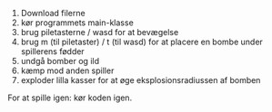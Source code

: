1) Download filerne
2) kør programmets main-klasse
3) brug piletasterne / wasd for at bevægelse
4) brug m (til piletaster) / t (til wasd) for at placere en bombe under spillerens fødder
5) undgå bomber og ild
6) kæmp mod anden spiller
7) exploder lilla kasser for at øge eksplosionsradiussen af bomben

For at spille igen: kør koden igen.
